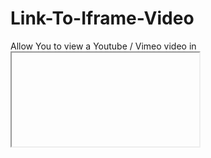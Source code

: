 # Link-To-Iframe-Video
Allow You to view a Youtube / Vimeo video in <iframe> tag starting from URL
the script is created in c #
.NET Framework 4
